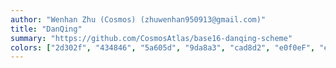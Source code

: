 ```yaml
---
author: "Wenhan Zhu (Cosmos) (zhuwenhan950913@gmail.com)"
title: "DanQing"
summary: "https://github.com/CosmosAtlas/base16-danqing-scheme"
colors: ["2d302f", "434846", "5a605d", "9da8a3", "cad8d2", "e0f0eF", "ecf6f2", "fcfefd", "F9906F", "B38A61", "F0C239", "8AB361", "30DFF3", "B0A4E3", "CCA4E3", "CA6924"]
---
```

